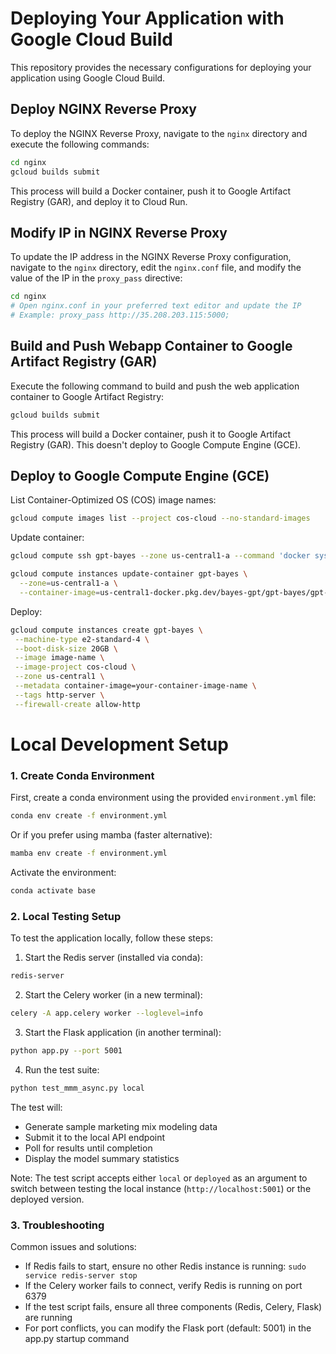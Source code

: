 # Deploying Your Application with Google Cloud Build

This repository provides the necessary configurations for deploying your application using Google Cloud Build.

## Deploy NGINX Reverse Proxy

To deploy the NGINX Reverse Proxy, navigate to the `nginx` directory and execute the following commands:

```bash
cd nginx
gcloud builds submit
```

This process will build a Docker container, push it to Google Artifact Registry (GAR), and deploy it to Cloud Run.

## Modify IP in NGINX Reverse Proxy

To update the IP address in the NGINX Reverse Proxy configuration, navigate to the `nginx` directory, edit the `nginx.conf` file, and modify the value of the IP in the `proxy_pass` directive:

```bash
cd nginx
# Open nginx.conf in your preferred text editor and update the IP
# Example: proxy_pass http://35.208.203.115:5000;
```

## Build and Push Webapp Container to Google Artifact Registry (GAR)

Execute the following command to build and push the web application container to Google Artifact Registry:

```bash
gcloud builds submit
```

This process will build a Docker container, push it to Google Artifact Registry (GAR).
This doesn't deploy to Google Compute Engine (GCE).

## Deploy to Google Compute Engine (GCE)

List Container-Optimized OS (COS) image names:

```bash
gcloud compute images list --project cos-cloud --no-standard-images
```

Update container:
```bash
gcloud compute ssh gpt-bayes --zone us-central1-a --command 'docker system prune -f -a'

gcloud compute instances update-container gpt-bayes \
  --zone=us-central1-a \
  --container-image=us-central1-docker.pkg.dev/bayes-gpt/gpt-bayes/gpt-bayes:latest
```

Deploy:

```bash
gcloud compute instances create gpt-bayes \
 --machine-type e2-standard-4 \
 --boot-disk-size 20GB \
 --image image-name \
 --image-project cos-cloud \
 --zone us-central1 \
 --metadata container-image=your-container-image-name \
 --tags http-server \
 --firewall-create allow-http
```

# Local Development Setup

### 1. Create Conda Environment

First, create a conda environment using the provided `environment.yml` file:

```bash
conda env create -f environment.yml
```

Or if you prefer using mamba (faster alternative):

```bash
mamba env create -f environment.yml
```

Activate the environment:
```bash
conda activate base
```

### 2. Local Testing Setup

To test the application locally, follow these steps:

1. Start the Redis server (installed via conda):
```bash
redis-server
```

2. Start the Celery worker (in a new terminal):
```bash
celery -A app.celery worker --loglevel=info
```

3. Start the Flask application (in another terminal):
```bash
python app.py --port 5001
```

4. Run the test suite:
```bash
python test_mmm_async.py local
```

The test will:
- Generate sample marketing mix modeling data
- Submit it to the local API endpoint
- Poll for results until completion
- Display the model summary statistics

Note: The test script accepts either `local` or `deployed` as an argument to switch between testing the local instance (`http://localhost:5001`) or the deployed version.

### 3. Troubleshooting

Common issues and solutions:
- If Redis fails to start, ensure no other Redis instance is running: `sudo service redis-server stop`
- If the Celery worker fails to connect, verify Redis is running on port 6379
- If the test script fails, ensure all three components (Redis, Celery, Flask) are running
- For port conflicts, you can modify the Flask port (default: 5001) in the app.py startup command



